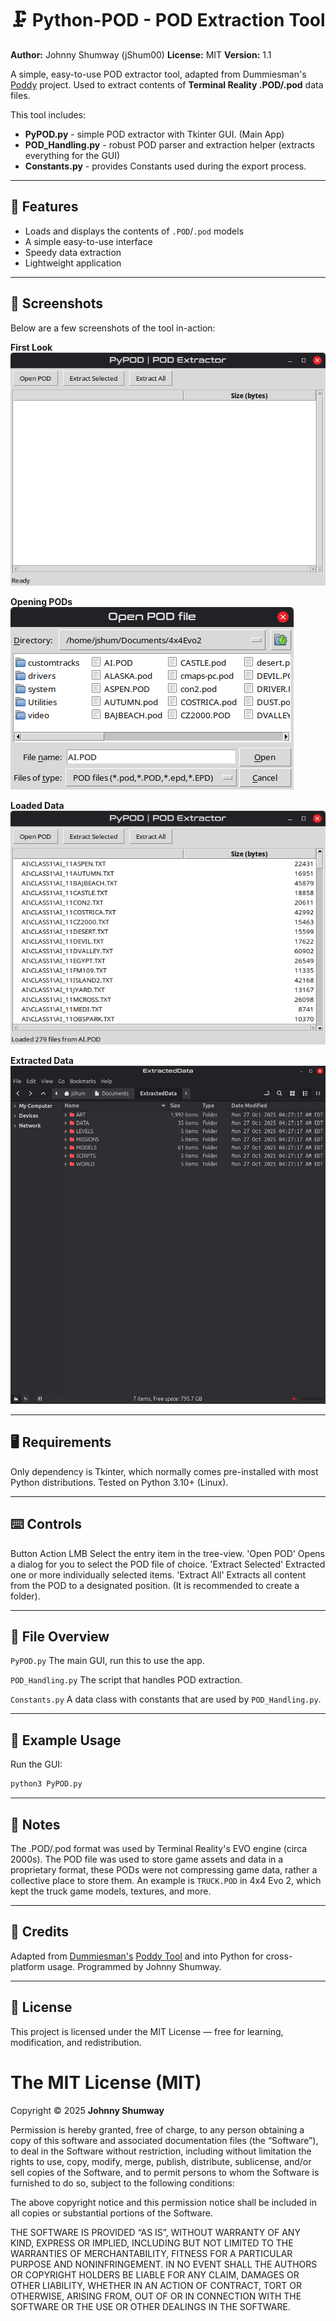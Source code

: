 # 🗜️ Python-POD - POD Extraction Tool
**Author:** Johnny Shumway (jShum00)
**License:** MIT
**Version:** 1.1

A simple, easy-to-use POD extractor tool, adapted from Dummiesman's [Poddy](https://github.com/Dummiesman/Poddy/tree/main/PODTool) project.
Used to extract contents of **Terminal Reality .POD/.pod** data files.

This tool includes:
- **PyPOD.py** - simple POD extractor with Tkinter GUI. (Main App)
- **POD_Handling.py** - robust POD parser and extraction helper (extracts everything for the GUI)
- **Constants.py** - provides Constants used during the export process.

---

## 🚀 Features
- Loads and displays the contents of `.POD`/`.pod` models
- A simple easy-to-use interface
- Speedy data extraction
- Lightweight application

---

## 📸 Screenshots
Below are a few screenshots of the tool in-action:

**First Look**<br />
![First look at PyPOD](./Screenshots/PyPOD-Start.png)

**Opening PODs**<br />
![Opening a POD](./Screenshots/PyPOD-OpenPOD.png)

**Loaded Data**<br />
![Data Loaded in PyPOD](./Screenshots/PyPOD-LoadedData.png)

**Extracted Data**<br />
![Data Extracted Example](./Screenshots/PyPOD-ExtractedData-Example.png)


---

## 🖥️ Requirements

Only dependency is Tkinter, which normally comes pre-installed with most Python distributions.
Tested on Python 3.10+ (Linux).

---

## ⌨️ Controls
Button              Action
LMB                 Select the entry item in the tree-view.
'Open POD'          Opens a dialog for you to select the POD file of choice.
'Extract Selected'  Extracted one or more individually selected items.
'Extract All'       Extracts all content from the POD to a designated position. (It is recommended to create a folder).

--- 

## 📁 File Overview

`PyPOD.py`
The main GUI, run this to use the app.

`POD_Handling.py`
The script that handles POD extraction.

`Constants.py`
A data class with constants that are used by `POD_Handling.py`.

---

## 🔧 Example Usage

Run the GUI:
```bash
python3 PyPOD.py
```

---

## 🧠 Notes
The .POD/.pod format was used by Terminal Reality's EVO engine (circa 2000s).
The POD file was used to store game assets and data in a proprietary format, 
these PODs were not compressing game data, rather a collective place to store them.
An example is `TRUCK.POD` in 4x4 Evo 2, which kept the truck game models, textures, and more.

---

## 🧬 Credits
Adapted from [Dummiesman's](https://github.com/Dummiesman/) [Poddy Tool](https://github.com/Dummiesman/Poddy/tree/main/PODTool) and into Python for cross-platform usage. Programmed by
Johnny Shumway.

---

## 📜 License
This project is licensed under the MIT License — free for learning, modification, and redistribution.

# The MIT License (MIT)
Copyright © 2025 **Johnny Shumway**

Permission is hereby granted, free of charge, to any person obtaining a copy of this software and associated documentation files (the “Software”), to deal in the Software without restriction, including without limitation the rights to use, copy, modify, merge, publish, distribute, sublicense, and/or sell copies of the Software, and to permit persons to whom the Software is furnished to do so, subject to the following conditions:

The above copyright notice and this permission notice shall be included in all copies or substantial portions of the Software.

THE SOFTWARE IS PROVIDED “AS IS”, WITHOUT WARRANTY OF ANY KIND, EXPRESS OR IMPLIED, INCLUDING BUT NOT LIMITED TO THE WARRANTIES OF MERCHANTABILITY, FITNESS FOR A PARTICULAR PURPOSE AND NONINFRINGEMENT. IN NO EVENT SHALL THE AUTHORS OR COPYRIGHT HOLDERS BE LIABLE FOR ANY CLAIM, DAMAGES OR OTHER LIABILITY, WHETHER IN AN ACTION OF CONTRACT, TORT OR OTHERWISE, ARISING FROM, OUT OF OR IN CONNECTION WITH THE SOFTWARE OR THE USE OR OTHER DEALINGS IN THE SOFTWARE.


